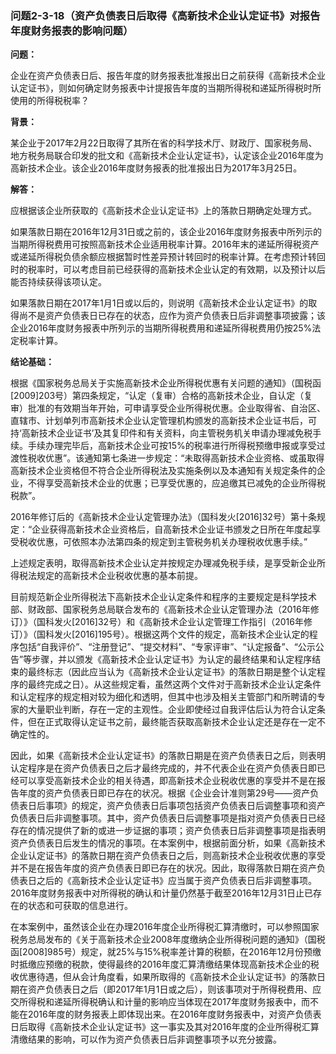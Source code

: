### 问题2-3-18（资产负债表日后取得《高新技术企业认定证书》对报告年度财务报表的影响问题）

**问题：**

企业在资产负债表日后、报告年度的财务报表批准报出日之前获得《高新技术企业认定证书》，则如何确定财务报表中计提报告年度的当期所得税和递延所得税时所使用的所得税税率？

**背景：**

某企业于2017年2月22日取得了其所在省的科学技术厅、财政厅、国家税务局、地方税务局联合印发的批文和《高新技术企业认定证书》，认定该企业2016年度为高新技术企业。该企业2016年度财务报表的批准报出日为2017年3月25日。

**解答：**

应根据该企业所获取的《高新技术企业认定证书》上的落款日期确定处理方式。

如果落款日期在2016年12月31日或之前的，该企业2016年度财务报表中所列示的当期所得税费用可按照高新技术企业适用税率计算。2016年末的递延所得税资产或递延所得税负债余额应根据暂时性差异预计转回时的税率计算。在考虑预计转回时的税率时，可以考虑目前已经获得的高新技术企业认定的有效期，以及预计以后能否持续获得该项认定。

如果落款日期在2017年1月1日或以后的，则说明《高新技术企业认定证书》的取得尚不是资产负债表日已存在的状态，应作为资产负债表日后非调整事项披露；该企业2016年度财务报表中所列示的当期所得税费用和递延所得税费用仍按25%法定税率计算。

**结论基础：**

根据《国家税务总局关于实施高新技术企业所得税优惠有关问题的通知》（国税函[2009]203号）第四条规定，“认定（复审）合格的高新技术企业，自认定（复审）批准的有效期当年开始，可申请享受企业所得税优惠。企业取得省、自治区、直辖市、计划单列市高新技术企业认定管理机构颁发的高新技术企业证书后，可持‘高新技术企业证书’及其复印件和有关资料，向主管税务机关申请办理减免税手续。手续办理完毕后，高新技术企业可按15%的税率进行所得税预缴申报或享受过渡性税收优惠”。该通知第七条进一步规定：“未取得高新技术企业资格、或虽取得高新技术企业资格但不符合企业所得税法及实施条例以及本通知有关规定条件的企业，不得享受高新技术企业的优惠；已享受优惠的，应追缴其已减免的企业所得税税款”。

2016年修订后的《高新技术企业认定管理办法》（国科发火[2016]32号）第十条规定：“企业获得高新技术企业资格后，自高新技术企业证书颁发之日所在年度起享受税收优惠，可依照本办法第四条的规定到主管税务机关办理税收优惠手续。”

上述规定表明，取得高新技术企业认定并按规定办理减免税手续，是享受新企业所得税法规定的高新技术企业税收优惠的基本前提。

目前规范新企业所得税法下高新技术企业认定条件和程序的主要规定是科学技术部、财政部、国家税务总局联合发布的《高新技术企业认定管理办法（2016年修订）》（国科发火[2016]32号）和《高新技术企业认定管理工作指引（2016年修订）》（国科发火[2016]195号）。根据这两个文件的规定，高新技术企业认定的程序包括“自我评价”、“注册登记”、“提交材料”、“专家评审”、“认定报备”、“公示公告”等步骤，并以颁发《高新技术企业认定证书》为认定的最终结果和认定程序结束的最终标志（因此应当认为《高新技术企业认定证书》的落款日期是整个认定程序的最终完成之日）。从这些规定看，虽然这两个文件对于高新技术企业认定条件和认定程序的规定相对较为细化和透明，但其中也涉及相关主管部门和所聘请的专家的大量职业判断，存在一定的主观性。企业即使经过自我评估后认为符合认定条件，但在正式取得认定证书之前，最终能否获取高新技术企业认定还是存在一定不确定性的。

因此，如果《高新技术企业认定证书》的落款日期是在资产负债表日之后，则表明认定程序是在资产负债表日之后才最终完成的，并不代表企业在资产负债表日即已经可以享受高新技术企业的相关待遇，即高新技术企业税收优惠的享受并不是在报告年度的资产负债表日即已存在的状况。根据《企业会计准则第29号——资产负债表日后事项》的规定，资产负债表日后事项包括资产负债表日后调整事项和资产负债表日后非调整事项。其中，资产负债表日后调整事项是指对资产负债表日已经存在的情况提供了新的或进一步证据的事项；资产负债表日后非调整事项是指表明资产负债表日后发生的情况的事项。在本案例中，根据前面分析，如果《高新技术企业认定证书》的落款日期在资产负债表日之后，则高新技术企业税收优惠的享受并不是在报告年度的资产负债表日即已存在的状况。因此，取得落款日期在资产负债表日之后的《高新技术企业认定证书》应当属于资产负债表日后非调整事项。2016年度财务报表中对所得税的确认和计量仍然基于截至2016年12月31日止已存在的状态和可获取的信息进行。

在本案例中，虽然该企业在办理2016年度企业所得税汇算清缴时，可以参照国家税务总局发布的《关于高新技术企业2008年度缴纳企业所得税问题的通知》（国税函[2008]985号）规定，就25%与15%税率差计算的税额，在2016年12月份预缴时抵缴应预缴的税款，使得最终的2016年度汇算清缴结果体现高新技术企业的税收优惠待遇，但从会计角度看，如果所取得的《高新技术企业认定证书》的落款日期在资产负债表日之后（即2017年1月1日或之后），则该事项对于所得税费用、应交所得税和递延所得税确认和计量的影响应当体现在2017年度财务报表中，而不能在2016年度的财务报表上即体现出来。在2016年度财务报表中，对资产负债表日后取得《高新技术企业认定证书》这一事实及其对2016年度的企业所得税汇算清缴结果的影响，可以作为资产负债表日后非调整事项予以充分披露。